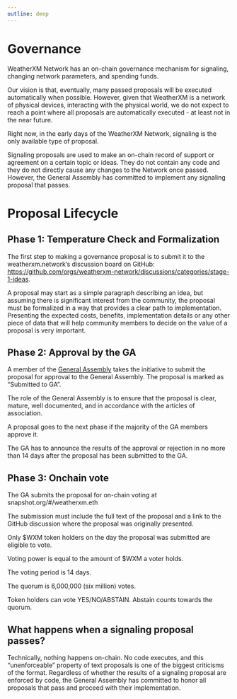 ```yaml
---
outline: deep
---
```


# Governance

WeatherXM Network has an on-chain governance mechanism for signaling, changing network parameters, and spending funds.

Our vision is that, eventually, many passed proposals will be executed automatically when possible. However, given that WeatherXM is a network of physical devices, interacting with the physical world, we do not expect to reach a point where all proposals are automatically executed - at least not in the near future.

Right now, in the early days of the WeatherXM Network, signaling is the only available type of proposal.

Signaling proposals are used to make an on-chain record of support or agreement on a certain topic or ideas. They do not contain any code and they do not directly cause any changes to the Network once passed. However, the General Assembly has committed to implement any signaling proposal that passes.

# Proposal Lifecycle

## Phase 1: Temperature Check and Formalization

The first step to making a governance proposal is to submit it to the weatherxm.network’s discussion board on GitHub: https://github.com/orgs/weatherxm-network/discussions/categories/stage-1-ideas.

A proposal may start as a simple paragraph describing an idea, but assuming there is significant interest from the community, the proposal must be formalized in a way that provides a clear path to implementation. Presenting the expected costs, benefits, implementation details or any other piece of data that will help community members to decide on the value of a proposal is very important.

## Phase 2: Approval by the GA

A member of the [General Assembly](/docs/association.html#bodies) takes the initiative to submit the proposal for approval to the General Assembly. The proposal is marked as “Submitted to GA”.

The role of the General Assembly is to ensure that the proposal is clear, mature, well documented, and in accordance with the articles of association.

A proposal goes to the next phase if the majority of the GA members approve it.

The GA has to announce the results of the approval or rejection in no more than 14 days after the proposal has been submitted to the GA.

## Phase 3: Onchain vote

The GA submits the proposal for on-chain voting at snapshot.org/#/weatherxm.eth

The submission must include the full text of the proposal and a link to the GitHub discussion where the proposal was originally presented.

Only $WXM token holders on the day the proposal was submitted are eligible to vote.

Voting power is equal to the amount of $WXM a voter holds.

The voting period is 14 days.

The quorum is 6,000,000 (six million) votes.

Token holders can vote YES/NO/ABSTAIN. Abstain counts towards the quorum.

## What happens when a signaling proposal passes?

Technically, nothing happens on-chain. No code executes, and this “unenforceable” property of text proposals is one of the biggest criticisms of the format. Regardless of whether the results of a signaling proposal are enforced by code, the General Assembly has committed to honor all proposals that pass and proceed with their implementation.